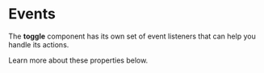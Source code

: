 # Events

The **toggle** component has its own set of event listeners that can help you handle its actions.

Learn more about these properties below.